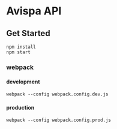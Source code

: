 # Avispa API

## Get Started

```
npm install
npm start
```

### webpack
#### development
```
webpack --config webpack.config.dev.js
```

#### production
```
webpack --config webpack.config.prod.js
```
